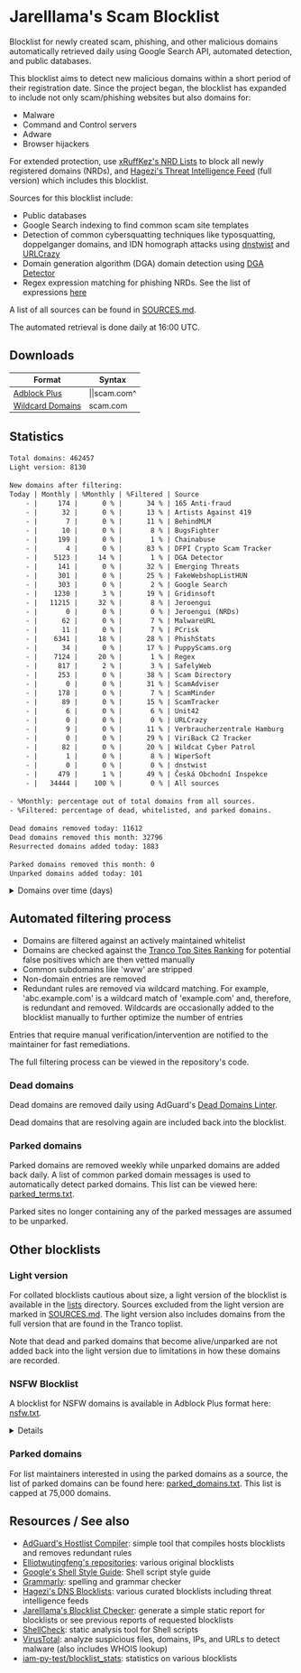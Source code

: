 # Jarelllama's Scam Blocklist

Blocklist for newly created scam, phishing, and other malicious domains automatically retrieved daily using Google Search API, automated detection, and public databases.

This blocklist aims to detect new malicious domains within a short period of their registration date. Since the project began, the blocklist has expanded to include not only scam/phishing websites but also domains for:

- Malware
- Command and Control servers
- Adware
- Browser hijackers

For extended protection, use [xRuffKez's NRD Lists](https://github.com/xRuffKez/NRD) to block all newly registered domains (NRDs), and [Hagezi's Threat Intelligence Feed](https://github.com/hagezi/dns-blocklists?tab=readme-ov-file#tif) (full version) which includes this blocklist.

Sources for this blocklist include:

- Public databases
- Google Search indexing to find common scam site templates
- Detection of common cybersquatting techniques like typosquatting, doppelganger domains, and IDN homograph attacks using [dnstwist](https://github.com/elceef/dnstwist) and [URLCrazy](https://github.com/urbanadventurer/urlcrazy)
- Domain generation algorithm (DGA) domain detection using [DGA Detector](https://github.com/exp0se/dga_detector)
- Regex expression matching for phishing NRDs. See the list of expressions [here](https://github.com/jarelllama/Scam-Blocklist/blob/main/config/phishing_detection.csv)

A list of all sources can be found in [SOURCES.md](https://github.com/jarelllama/Scam-Blocklist/blob/main/SOURCES.md).

The automated retrieval is done daily at 16:00 UTC.

## Downloads

| Format | Syntax |
| --- | --- |
| [Adblock Plus](https://raw.githubusercontent.com/jarelllama/Scam-Blocklist/main/lists/adblock/scams.txt) | \|\|scam.com^ |
| [Wildcard Domains](https://raw.githubusercontent.com/jarelllama/Scam-Blocklist/main/lists/wildcard_domains/scams.txt) | scam.com |

## Statistics

``` text
Total domains: 462457
Light version: 8130

New domains after filtering:
Today | Monthly | %Monthly | %Filtered | Source
    - |     174 |      0 % |      34 % | 165 Anti-fraud
    - |      32 |      0 % |      13 % | Artists Against 419
    - |       7 |      0 % |      11 % | BehindMLM
    - |      10 |      0 % |       8 % | BugsFighter
    - |     199 |      0 % |       1 % | Chainabuse
    - |       4 |      0 % |      83 % | DFPI Crypto Scam Tracker
    - |    5123 |     14 % |       1 % | DGA Detector
    - |     141 |      0 % |      32 % | Emerging Threats
    - |     301 |      0 % |      25 % | FakeWebshopListHUN
    - |     303 |      0 % |       2 % | Google Search
    - |    1230 |      3 % |      19 % | Gridinsoft
    - |   11215 |     32 % |       8 % | Jeroengui
    - |       0 |      0 % |       0 % | Jeroengui (NRDs)
    - |      62 |      0 % |       7 % | MalwareURL
    - |      11 |      0 % |       7 % | PCrisk
    - |    6341 |     18 % |      28 % | PhishStats
    - |      34 |      0 % |      17 % | PuppyScams.org
    - |    7124 |     20 % |       1 % | Regex
    - |     817 |      2 % |       3 % | SafelyWeb
    - |     253 |      0 % |      38 % | Scam Directory
    - |       0 |      0 % |      31 % | ScamAdviser
    - |     178 |      0 % |       7 % | ScamMinder
    - |      89 |      0 % |      15 % | ScamTracker
    - |       6 |      0 % |       6 % | Unit42
    - |       0 |      0 % |       0 % | URLCrazy
    - |       9 |      0 % |      11 % | Verbraucherzentrale Hamburg
    - |       0 |      0 % |      29 % | ViriBack C2 Tracker
    - |      82 |      0 % |      20 % | Wildcat Cyber Patrol
    - |       1 |      0 % |       8 % | WiperSoft
    - |       0 |      0 % |       0 % | dnstwist
    - |     479 |      1 % |      49 % | Česká Obchodní Inspekce
    - |   34444 |    100 % |       0 % | All sources

- %Monthly: percentage out of total domains from all sources.
- %Filtered: percentage of dead, whitelisted, and parked domains.

Dead domains removed today: 11612
Dead domains removed this month: 32796
Resurrected domains added today: 1883

Parked domains removed this month: 0
Unparked domains added today: 101
```

<details>
<summary>Domains over time (days)</summary>

![Domains over time](https://raw.githubusercontent.com/iam-py-test/blocklist_stats/main/stats/Jarelllamas_Scam_Blocklist.png)

Courtesy of iam-py-test/blocklist_stats.
</details>

## Automated filtering process

- Domains are filtered against an actively maintained whitelist
- Domains are checked against the [Tranco Top Sites Ranking](https://tranco-list.eu/) for potential false positives which are then vetted manually
- Common subdomains like 'www' are stripped
- Non-domain entries are removed
- Redundant rules are removed via wildcard matching. For example, 'abc.example.com' is a wildcard match of 'example.com' and, therefore, is redundant and removed. Wildcards are occasionally added to the blocklist manually to further optimize the number of entries

Entries that require manual verification/intervention are notified to the maintainer for fast remediations.

The full filtering process can be viewed in the repository's code.

### Dead domains

Dead domains are removed daily using AdGuard's [Dead Domains Linter](https://github.com/AdguardTeam/DeadDomainsLinter).

Dead domains that are resolving again are included back into the blocklist.

### Parked domains

Parked domains are removed weekly while unparked domains are added back daily. A list of common parked domain messages is used to automatically detect parked domains. This list can be viewed here: [parked_terms.txt](https://github.com/jarelllama/Scam-Blocklist/blob/main/config/parked_terms.txt).

Parked sites no longer containing any of the parked messages are assumed to be unparked.

## Other blocklists

### Light version

For collated blocklists cautious about size, a light version of the blocklist is available in the [lists](https://github.com/jarelllama/Scam-Blocklist/tree/main/lists) directory. Sources excluded from the light version are marked in [SOURCES.md](https://github.com/jarelllama/Scam-Blocklist/blob/main/SOURCES.md). The light version also includes domains from the full version that are found in the Tranco toplist.

Note that dead and parked domains that become alive/unparked are not added back into the light version due to limitations in how these domains are recorded.

### NSFW Blocklist

A blocklist for NSFW domains is available in Adblock Plus format here:
[nsfw.txt](https://raw.githubusercontent.com/jarelllama/Scam-Blocklist/main/lists/adblock/nsfw.txt).

<details>
<summary>Details</summary>
<ul>
<li>Domains are automatically retrieved from the Tranco Top Sites Ranking daily</li>
<li>Dead domains are removed daily</li>
<li>Note that resurrected domains are not added back</li>
<li>Note that parked domains are not checked for</li>
</ul>
Total domains: 13749
<br>
<br>
This blocklist does not just include adult videos, but also NSFW content of the artistic variety (rule34, illustrations, etc).
</details>

### Parked domains

For list maintainers interested in using the parked domains as a source, the list of parked domains can be found here: [parked_domains.txt](https://github.com/jarelllama/Scam-Blocklist/blob/main/data/parked_domains.txt). This list is capped at 75,000 domains.

## Resources / See also

- [AdGuard's Hostlist Compiler](https://github.com/AdguardTeam/HostlistCompiler): simple tool that compiles hosts blocklists and removes redundant rules
- [Elliotwutingfeng's repositories](https://github.com/elliotwutingfeng?tab=repositories): various original blocklists
- [Google's Shell Style Guide](https://google.github.io/styleguide/shellguide.html): Shell script style guide
- [Grammarly](https://grammarly.com/): spelling and grammar checker
- [Hagezi's DNS Blocklists](https://github.com/hagezi/dns-blocklists): various curated blocklists including threat intelligence feeds
- [Jarelllama's Blocklist Checker](https://github.com/jarelllama/Blocklist-Checker): generate a simple static report for blocklists or see previous reports of requested blocklists
- [ShellCheck](https://github.com/koalaman/shellcheck): static analysis tool for Shell scripts
- [VirusTotal](https://www.virustotal.com/): analyze suspicious files, domains, IPs, and URLs to detect malware (also includes WHOIS lookup)
- [iam-py-test/blocklist_stats](https://github.com/iam-py-test/blocklist_stats): statistics on various blocklists

